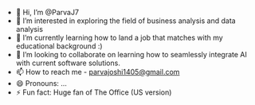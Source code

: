 - 👋 Hi, I’m @ParvaJ7
- 👀 I’m interested in exploring the field of business analysis and data analysis
- 🌱 I’m currently learning how to land a job that matches with my educational background :)
- 💞️ I’m looking to collaborate on learning how to seamlessly integrate AI with current software solutions.
- 📫 How to reach me - parvajoshi1405@gmail.com
- 😄 Pronouns: ...
- ⚡ Fun fact: Huge fan of The Office (US version)

<!---
ParvaJ7/ParvaJ7 is a ✨ special ✨ repository because its `README.md` (this file) appears on your GitHub profile.
You can click the Preview link to take a look at your changes.
--->
